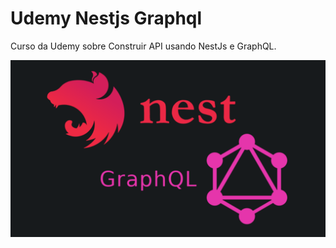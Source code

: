 # Udemy Nestjs Graphql

Curso da Udemy sobre Construir API usando NestJs e GraphQL.

![Banner NestJs GraphQL](./github/nestjs_graphql.png)